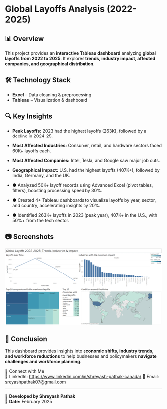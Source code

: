 # Global Layoffs Analysis (2022-2025)

## 📊 Overview

This project provides an **interactive Tableau dashboard** analyzing **global layoffs from 2022 to 2025**. It explores **trends, industry impact, affected companies, and geographical distribution**.

## 🛠 Technology Stack

- **Excel** – Data cleaning & preprocessing
- **Tableau** – Visualization & dashboard

## 🔍 Key Insights

- **Peak Layoffs:** 2023 had the highest layoffs (263K), followed by a decline in 2024-25.
- **Most Affected Industries:** Consumer, retail, and hardware sectors faced 60K+ layoffs each.
- **Most Affected Companies:** Intel, Tesla, and Google saw major job cuts.
- **Geographical Impact:** U.S. had the highest layoffs (407K+), followed by India, Germany, and the UK.

- ●	Analyzed 50K+ layoff records using Advanced Excel (pivot tables, filters), boosting processing speed by 30%.
- ●	Created 4+ Tableau dashboards to visualize layoffs by year, sector, and country, accelerating insights by 20%.
- ●	Identified 263K+ layoffs in 2023 (peak year), 407K+ in the U.S., with 50%+ from the tech sector.


## 📷 Screenshots

![Dashboard](Global%20Layoffs%20Analysis%20Dashboard.png)



## 📌 Conclusion

This dashboard provides insights into **economic shifts, industry trends, and workforce reductions** to help businesses and policymakers **navigate challenges and workforce planning**.

🚀 Connect with Me  
🔗 LinkedIn:  https://www.linkedin.com/in/shreyash-pathak-canada/
📧 Email: sreyashpathak07@gmail.com

---

🚀 **Developed by Shreyash Pathak**  
📅 **Date:** February 2025
